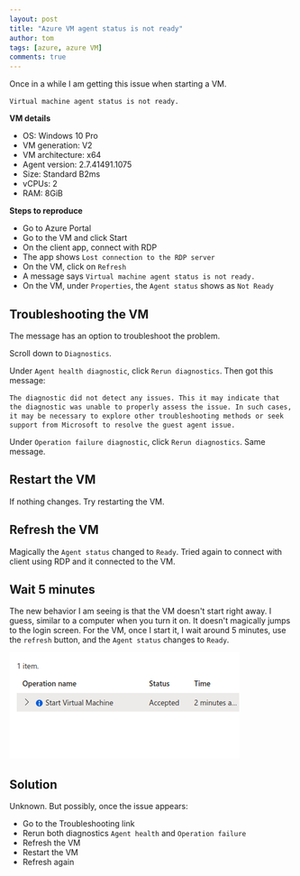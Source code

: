 ```yaml
---
layout: post
title: "Azure VM agent status is not ready"
author: tom
tags: [azure, azure VM]
comments: true
---
```


Once in a while I am getting this issue when starting a VM.

    Virtual machine agent status is not ready.

**VM details**

* OS: Windows 10 Pro
* VM generation: V2
* VM architecture: x64
* Agent version: 2.7.41491.1075
* Size: Standard B2ms
* vCPUs: 2
* RAM: 8GiB
  
**Steps to reproduce**

* Go to Azure Portal
* Go to the VM and click Start
* On the client app, connect with RDP
* The app shows `Lost connection to the RDP server`
* On the VM, click on `Refresh`
* A message says `Virtual machine agent status is not ready.`
* On the VM, under `Properties`, the `Agent status` shows as `Not Ready`

## Troubleshooting the VM

The message has an option to troubleshoot the problem.

Scroll down to `Diagnostics`.

Under `Agent health diagnostic`, click `Rerun diagnostics`. Then got this message:

    The diagnostic did not detect any issues. This it may indicate that the diagnostic was unable to properly assess the issue. In such cases, it may be necessary to explore other troubleshooting methods or seek support from Microsoft to resolve the guest agent issue.

Under `Operation failure diagnostic`, click `Rerun diagnostics`. Same message.

## Restart the VM

If nothing changes. Try restarting the VM.

## Refresh the VM

Magically the `Agent status` changed to `Ready`. Tried again to connect with client using RDP and it connected to the VM.

## Wait 5 minutes

The new behavior I am seeing is that the VM doesn't start right away. I guess, similar to a computer when you turn it on. It doesn't magically jumps to the login screen. For the VM, once I start it, I wait around 5 minutes, use the `refresh` button, and the `Agent status` changes to `Ready`.

![Azure VM Agent Status Not Ready](/assets/images/azure-vm-agent-not-ready.png)

## Solution

Unknown. But possibly, once the issue appears:

* Go to the Troubleshooting link
* Rerun both diagnostics `Agent health` and `Operation failure`
* Refresh the VM
* Restart the VM
* Refresh again